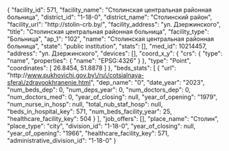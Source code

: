 {
    "facility_id": 571,
    "facility_name": "Столинская центральная районная больница",
    "district_id": "1-18-0",
    "district_name": "Столинский район",
    "facility_url": "http:\/\/stolin-crb.by\/",
    "facility_address": "ул. Дзержинского",
    "title": "Столинская центральная районная больница",
    "facility_type": "Больница",
    "ap_1": "102",
    "name": "Столинская центральная районная больница",
    "state": "public institution",
    "stats": [],
    "med_id": 10214457,
    "address": "ул. Дзержинского",
    "devices": [],
    "coord_x_y": {
        "crs": {
            "type": "name",
            "properties": {
                "name": "EPSG:4326"
            }
        },
        "type": "Point",
        "coordinates": [
            26.8454,
            51.8878
        ]
    },
    "beds_stats": [
        {
            "url": "http:\/\/www.pukhovichi.gov.by\/ru\/cotsialnaya-sfera\/zdravookhranenie.html",
            "dep_name": "0",
            "date_year": "2023",
            "num_beds_dep": 0,
            "num_deps_year": 0,
            "num_doctors_dep": 0,
            "num_doctors_med": 0,
            "year_of_closing": null,
            "year_of_opening": "1979",
            "num_nurse_in_hosp": null,
            "total_nub_staf_hosp": null,
            "beds_in_hospital_key": 571,
            "num_beds_facility_year": 25,
            "healthcare_facility_key": 504
        }
    ],
    "job_offers": [],
    "place_name": "Столин",
    "place_type": "city",
    "division_id": "1-18-0",
    "year_of_closing": null,
    "year_of_opening": "1966",
    "healthcare_facility_key": 571,
    "administrative_division_id": "1-18-0"
}